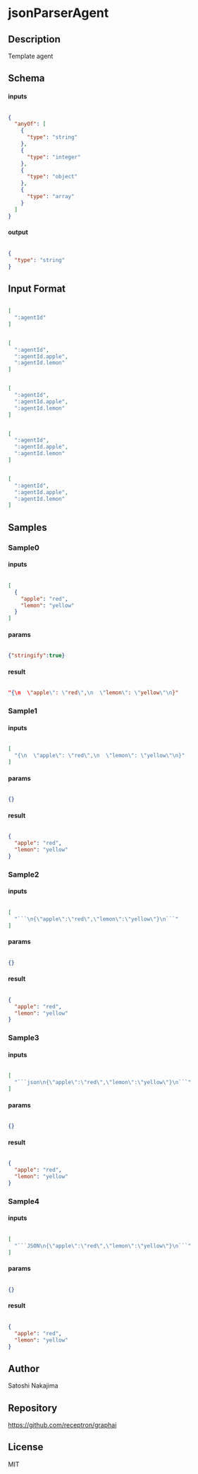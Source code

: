# jsonParserAgent

## Description

Template agent

## Schema

#### inputs

```json

{
  "anyOf": [
    {
      "type": "string"
    },
    {
      "type": "integer"
    },
    {
      "type": "object"
    },
    {
      "type": "array"
    }
  ]
}

````

#### output

```json

{
  "type": "string"
}

````

## Input Format

```json

[
  ":agentId"
]

````
```json

[
  ":agentId",
  ":agentId.apple",
  ":agentId.lemon"
]

````
```json

[
  ":agentId",
  ":agentId.apple",
  ":agentId.lemon"
]

````
```json

[
  ":agentId",
  ":agentId.apple",
  ":agentId.lemon"
]

````
```json

[
  ":agentId",
  ":agentId.apple",
  ":agentId.lemon"
]

````

## Samples

### Sample0

#### inputs

```json

[
  {
    "apple": "red",
    "lemon": "yellow"
  }
]

````

#### params

```json

{"stringify":true}

````

#### result

```json

"{\n  \"apple\": \"red\",\n  \"lemon\": \"yellow\"\n}"

````
### Sample1

#### inputs

```json

[
  "{\n  \"apple\": \"red\",\n  \"lemon\": \"yellow\"\n}"
]

````

#### params

```json

{}

````

#### result

```json

{
  "apple": "red",
  "lemon": "yellow"
}

````
### Sample2

#### inputs

```json

[
  "```\n{\"apple\":\"red\",\"lemon\":\"yellow\"}\n```"
]

````

#### params

```json

{}

````

#### result

```json

{
  "apple": "red",
  "lemon": "yellow"
}

````
### Sample3

#### inputs

```json

[
  "```json\n{\"apple\":\"red\",\"lemon\":\"yellow\"}\n```"
]

````

#### params

```json

{}

````

#### result

```json

{
  "apple": "red",
  "lemon": "yellow"
}

````
### Sample4

#### inputs

```json

[
  "```JSON\n{\"apple\":\"red\",\"lemon\":\"yellow\"}\n```"
]

````

#### params

```json

{}

````

#### result

```json

{
  "apple": "red",
  "lemon": "yellow"
}

````

## Author

Satoshi Nakajima

## Repository

https://github.com/receptron/graphai

## License

MIT

